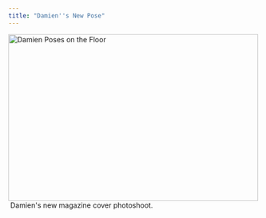 ```yaml
---
title: "Damien''s New Pose"
---
```

<p><span style="color: #551a8b; text-decoration: underline" class="Apple-style-span"><a href="http://www.flickr.com/photos/lemon/1042149498/" class="tt-flickr"><img src="http://farm2.static.flickr.com/1077/1042149498_58b488e1de.jpg" border="0" height="334" width="500" alt="Damien Poses on the Floor" /></a></span> Damien's new magazine cover photoshoot. </p>
